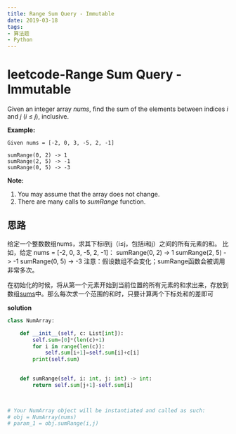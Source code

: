 ```yaml
---
title: Range Sum Query - Immutable
date: 2019-03-18
tags: 
- 算法题
- Python
---
```


# leetcode-Range Sum Query - Immutable

Given an integer array *nums*, find the sum of the elements between indices *i* and *j* (*i* ≤ *j*), inclusive.

**Example:**

```
Given nums = [-2, 0, 3, -5, 2, -1]

sumRange(0, 2) -> 1
sumRange(2, 5) -> -1
sumRange(0, 5) -> -3
```



**Note:**

1. You may assume that the array does not change.
2. There are many calls to *sumRange* function.

## 思路

给定一个整数数组nums，求其下标i到j（i≤j，包括i和j）之间的所有元素的和。 
比如，给定 nums = [-2, 0, 3, -5, 2, -1]： 
sumRange(0, 2) -> 1 
sumRange(2, 5) -> -1 
sumRange(0, 5) -> -3 
注意：假设数组不会变化；sumRange函数会被调用非常多次。

在初始化的时候，将从第一个元素开始到当前位置的所有元素的和求出来，存放到数组[sums](https://www.baidu.com/s?wd=sums&tn=24004469_oem_dg&rsv_dl=gh_pl_sl_csd)中。那么每次求一个范围的和时，只要计算两个下标处和的差即可

**solution**

```python
class NumArray:

    def __init__(self, c: List[int]):
        self.sum=[0]*(len(c)+1)
        for i in range(len(c)):
            self.sum[i+1]=self.sum[i]+c[i]
        print(self.sum)
        

    def sumRange(self, i: int, j: int) -> int:
        return self.sum[j+1]-self.sum[i]
        


# Your NumArray object will be instantiated and called as such:
# obj = NumArray(nums)
# param_1 = obj.sumRange(i,j)
```



